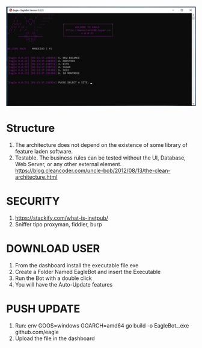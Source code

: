 <kbd> <img src="https://github.com/ManuCiao10/eagle/blob/master/handler/mods/git.png" /> </kbd>

# Structure

1. The architecture does not depend on the existence of some library of feature laden software.
2. Testable. The business rules can be tested without the UI, Database, Web Server, or any other external element.
   https://blog.cleancoder.com/uncle-bob/2012/08/13/the-clean-architecture.html

# SECURITY

1.  https://stackify.com/what-is-inetpub/
2.  Sniffer tipo proxyman, fiddler, burp

# DOWNLOAD USER

1.  From the dashboard install the executable file.exe
2.  Create a Folder Named EagleBot and insert the Executable
3.  Run the Bot with a double click
4.  You will have the Auto-Update features

# PUSH UPDATE

1.  Run: env GOOS=windows GOARCH=amd64 go build -o EagleBot\_<version>.exe github.com/eagle
2.  Upload the file in the dashboard
